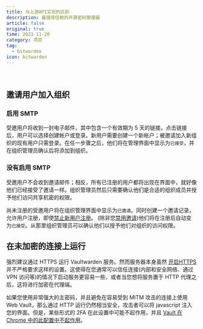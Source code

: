 ```yaml
---
title: 与上游API实现的区别
description: 最值得信赖的开源密码管理器 
article: false
original: true
time: 2021-11-20
category: 项目
tag:
  - bitwarden
icon: bitwarden
---
```


<br>

## 邀请用户加入组织

### 启用 SMTP

受邀用户将收到一封电子邮件，其中包含一个有效期为 5 天的链接。点击链接后，用户可以选择创建帐户或登录。新​​用户需要创建一个新帐户；被邀请加入新组织的现有用户只需登录。在任一步骤之后，他们将在管理界面中显示为`已接受`，并在组织管理员确认后将添加到组织。

### 没有启用 SMTP

受邀用户不会收到邀请邮件；相反，所有已注册的用户都将出现在界面中，就好像他们已经接受了邀请一样。组织管理员然后只需要确认他们是合适的组织成员并授予他们访问共享机密的权限。

尚未注册的受邀用户将在组织管理界面中显示为`已邀请`。同时创建一个邀请记录，允许用户注册，即使[禁止新用户注册](../Configuration/Disable-registration-of-new-users.md)。 (除非您[禁用邀请](../Configuration/Disable-invitations.md))他们将在注册后自动变为`已接受`。从那里组织管理员可以确认他们以授予他们对组织的访问权限。

## 在未加密的连接上运行

强烈建议通过 HTTPS 运行 Vaultwarden 服务。然而服务器本身虽然 [开启HTTPS](../Deployment/Enabling-HTTPS.md) 并不严格要求这样的设置。这使得在您通常可以信任连接(内部和安全网络、通过 VPN 访问等)的情况下启动服务更容易一些，或者当您想将服务置于 HTTP 代理之后，这将进行加密在代理端。

如果您使用非常强大的主密码，并且避免在容易受到 MITM 攻击的连接上使用 Web Vault，那么通过 HTTP 运行仍然相当安全，攻击者可以将 javascript 注入您的界面。但是，某些形式的 2FA 在此设置中可能不起作用，并且 [Vault 在 Chrome 中的此配置中不起作用](https://github.com/bitwarden/web/issues/254)。
